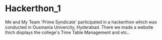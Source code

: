 # Hackerthon_1
Me and My Team 'Prime Syndicate' participated in a hackerthon which was conducted in Ousmania Univercity, Hyderabad. There we made a website thich displays the college's Time Table Management and etc..
